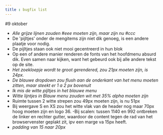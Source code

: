 ```yaml
---
title : bugfix list
---
```


#9 oktober

- *Alle grijze lijnen zouden #eee moeten zijn, maar zijn nu #ccc*
- De 'pijltjes' onder de mengitems zijn niet dik genoeg, is een andere plaatje voor nodig.
- De pijltjes staan ook niet mooi gecentreerd in hun blok
- Op een of andere manier renderen de fonts van het hoofdmenu absurd dik. Even samen naar kijken, want het gebeurd ook bij alle andere tekst op de site.
- *Het zoekloepje wordt te groot gerendered, zou 21px moeten zijn, is 24px.*
- *De blauwe dropdown zou flush aan de onderkant van het menu moeten zitten, maar steekt er 1 a 2 px bovenuit*
- *Ik mis de witte pijltjes in het blauwe menu*
- *Witte lijntjes in Blauw menu zouden wit met 35% alpha moeten zijn*
- Ruimte tussen 2 witte strepen zou 49px moeten zijn, is nu 51px
- Bij weergave S en XS zou het witte vlak van de header nog maar 70px hoog moeten zijn en logo 36.
-Bij scalen: tussen 1140 en 992 ontbreken de linker en rechter gutter, waardoor de content tegen de rad van het browservenster geplakt zit, ipv een marge va 15px heeft.
- *padding van 15 naar 20px*
